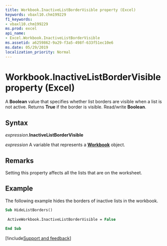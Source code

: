 ```yaml
---
title: Workbook.InactiveListBorderVisible property (Excel)
keywords: vbaxl10.chm199229
f1_keywords:
- vbaxl10.chm199229
ms.prod: excel
api_name:
- Excel.Workbook.InactiveListBorderVisible
ms.assetid: a6259862-9a29-f3a5-498f-633f51ec10e6
ms.date: 05/29/2019
localization_priority: Normal
---
```



# Workbook.InactiveListBorderVisible property (Excel)

A **Boolean** value that specifies whether list borders are visible when a list is not active. Returns **True** if the border is visible. Read/write **Boolean**.


## Syntax

_expression_.**InactiveListBorderVisible**

_expression_ A variable that represents a **[Workbook](Excel.Workbook.md)** object.


## Remarks

Setting this property affects all the lists that are on the worksheet.


## Example

The following example hides the borders of inactive lists in the workbook.

```vb
Sub HideListBorders() 
 
 ActiveWorkbook.InactiveListBorderVisible = False 
 
End Sub
```



[!include[Support and feedback](~/includes/feedback-boilerplate.md)]